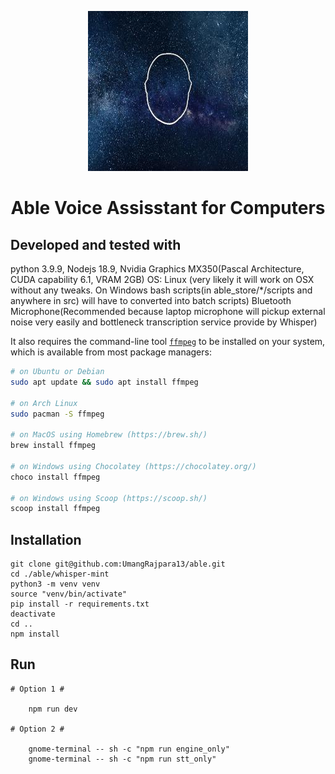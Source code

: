 <div align="center">

<p align="center">
  <a aria-label="Arrow logo" href="">
    <img src="./assets/128x128.jpeg">
  </a>
</p>  

# Able Voice Assisstant for Computers #

</div >

## Developed and tested with ##

  python 3.9.9,
  Nodejs 18.9,
  Nvidia Graphics MX350(Pascal Architecture, CUDA capability 6.1, VRAM 2GB)
  OS: Linux (very likely it will work on OSX without any tweaks. On Windows bash scripts(in able_store/*/scripts and anywhere in src) will have to converted into batch scripts)
  Bluetooth Microphone(Recommended because laptop microphone will pickup external noise very easily and bottleneck transcription service provide by Whisper)

It also requires the command-line tool [`ffmpeg`](https://ffmpeg.org/) to be installed on your system, which is available from most package managers:

```bash
# on Ubuntu or Debian
sudo apt update && sudo apt install ffmpeg

# on Arch Linux
sudo pacman -S ffmpeg

# on MacOS using Homebrew (https://brew.sh/)
brew install ffmpeg

# on Windows using Chocolatey (https://chocolatey.org/)
choco install ffmpeg

# on Windows using Scoop (https://scoop.sh/)
scoop install ffmpeg
```


## Installation ##

    git clone git@github.com:UmangRajpara13/able.git
    cd ./able/whisper-mint
    python3 -m venv venv
    source "venv/bin/activate"
    pip install -r requirements.txt
    deactivate
    cd ..
    npm install

## Run ##

    # Option 1 #

        npm run dev

    # Option 2 #

        gnome-terminal -- sh -c "npm run engine_only"
        gnome-terminal -- sh -c "npm run stt_only"



